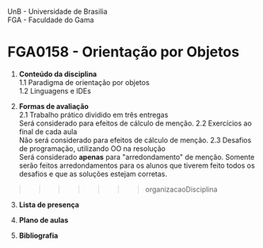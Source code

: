 UnB - Universidade de Brasilia  
FGA - Faculdade do Gama  

# FGA0158 - Orientação por Objetos

1. **Conteúdo da disciplina**  
    1.1 Paradigma de orientação por objetos  
    1.2 Linguagens e IDEs  
    
2. **Formas de avaliação**  
	2.1 Trabalho prático dividido em três entregas  
	    Será considerado para efeitos de cálculo de menção. 
	2.2 Exercícios ao final de cada aula  
	    Não será considerado para efeitos de cálculo de menção.
	2.3 Desafios de programação, utilizando OO na resolução  
	    Será considerado **apenas** para "arredondamento" de menção. Somente serão feitos arredondamentos para os alunos que tiverem feito todos os desafios e que as soluções estejam corretas. 
>>>>>>> organizacaoDisciplina
	
3. **Lista de presença**

4. **Plano de aulas**

5. **Bibliografia**

